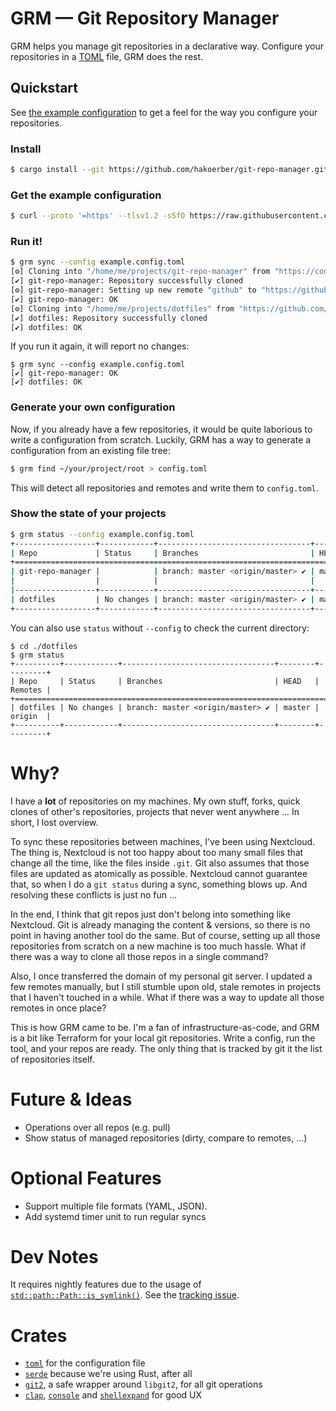 # GRM — Git Repository Manager

GRM helps you manage git repositories in a declarative way. Configure your
repositories in a [TOML](https://toml.io/) file, GRM does the rest.

## Quickstart

See [the example configuration](example.config.toml) to get a feel for the way
you configure your repositories.

### Install

```bash
$ cargo install --git https://github.com/hakoerber/git-repo-manager.git --branch master
```

### Get the example configuration

```bash
$ curl --proto '=https' --tlsv1.2 -sSfO https://raw.githubusercontent.com/hakoerber/git-repo-manager/master/example.config.toml
```

### Run it!

```bash
$ grm sync --config example.config.toml
[⚙] Cloning into "/home/me/projects/git-repo-manager" from "https://code.hkoerber.de/hannes/git-repo-manager.git"
[✔] git-repo-manager: Repository successfully cloned
[⚙] git-repo-manager: Setting up new remote "github" to "https://github.com/hakoerber/git-repo-manager.git"
[✔] git-repo-manager: OK
[⚙] Cloning into "/home/me/projects/dotfiles" from "https://github.com/hakoerber/dotfiles.git"
[✔] dotfiles: Repository successfully cloned
[✔] dotfiles: OK
```

If you run it again, it will report no changes:

```
$ grm sync --config example.config.toml
[✔] git-repo-manager: OK
[✔] dotfiles: OK
```

### Generate your own configuration

Now, if you already have a few repositories, it would be quite laborious to write
a configuration from scratch. Luckily, GRM has a way to generate a configuration
from an existing file tree:

```bash
$ grm find ~/your/project/root > config.toml
```

This will detect all repositories and remotes and write them to `config.toml`.

### Show the state of your projects

```bash
$ grm status --config example.config.toml
+------------------+------------+----------------------------------+--------+---------+
| Repo             | Status     | Branches                         | HEAD   | Remotes |
+=====================================================================================+
| git-repo-manager |            | branch: master <origin/master> ✔ | master | github  |
|                  |            |                                  |        | origin  |
|------------------+------------+----------------------------------+--------+---------|
| dotfiles         | No changes | branch: master <origin/master> ✔ | master | origin  |
+------------------+------------+----------------------------------+--------+---------+
```

You can also use `status` without `--config` to check the current directory:

```
$ cd ./dotfiles
$ grm status
+----------+------------+----------------------------------+--------+---------+
| Repo     | Status     | Branches                         | HEAD   | Remotes |
+=============================================================================+
| dotfiles | No changes | branch: master <origin/master> ✔ | master | origin  |
+----------+------------+----------------------------------+--------+---------+
```

# Why?

I have a **lot** of repositories on my machines. My own stuff, forks, quick
clones of other's repositories, projects that never went anywhere ... In short,
I lost overview.

To sync these repositories between machines, I've been using Nextcloud. The thing
is, Nextcloud is not too happy about too many small files that change all the time,
like the files inside `.git`. Git also assumes that those files are updated as
atomically as possible. Nextcloud cannot guarantee that, so when I do a `git status`
during a sync, something blows up. And resolving these conflicts is just no fun ...

In the end, I think that git repos just don't belong into something like Nextcloud.
Git is already managing the content & versions, so there is no point in having
another tool do the same. But of course, setting up all those repositories from
scratch on a new machine is too much hassle. What if there was a way to clone all
those repos in a single command?

Also, I once transferred the domain of my personal git server. I updated a few
remotes manually, but I still stumble upon old, stale remotes in projects that
I haven't touched in a while. What if there was a way to update all those remotes
in once place?

This is how GRM came to be. I'm a fan of infrastructure-as-code, and GRM is a bit
like Terraform for your local git repositories. Write a config, run the tool, and
your repos are ready. The only thing that is tracked by git it the list of
repositories itself.

# Future & Ideas

* Operations over all repos (e.g. pull)
* Show status of managed repositories (dirty, compare to remotes, ...)

# Optional Features

* Support multiple file formats (YAML, JSON).
* Add systemd timer unit to run regular syncs

# Dev Notes

It requires nightly features due to the usage of [`std::path::Path::is_symlink()`](https://doc.rust-lang.org/std/fs/struct.FileType.html#method.is_symlink). See the [tracking issue](https://github.com/rust-lang/rust/issues/85748).

# Crates

* [`toml`](https://docs.rs/toml/) for the configuration file
* [`serde`](https://docs.rs/serde/) because we're using Rust, after all
* [`git2`](https://docs.rs/git2/), a safe wrapper around `libgit2`, for all git operations
* [`clap`](https://docs.rs/clap/), [`console`](https://docs.rs/console/) and [`shellexpand`](https://docs.rs/shellexpand) for good UX
